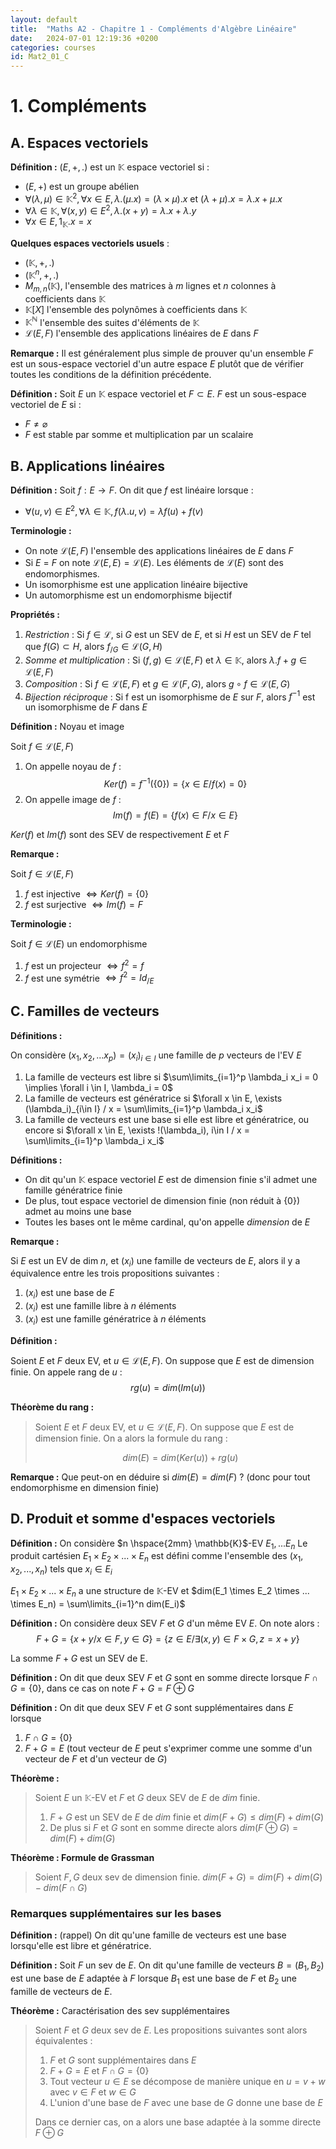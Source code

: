 ```yaml
---
layout: default
title:  "Maths A2 - Chapitre 1 - Compléments d'Algèbre Linéaire"
date:   2024-07-01 12:19:36 +0200
categories: courses
id: Mat2_01_C
---
```


# 1. Compléments

## A. Espaces vectoriels

**Définition :** $(E, +, .)$ est un $\mathbb{K}$ espace vectoriel  si :

- $(E,+)$ est un groupe abélien
- $\forall (\lambda, \mu) \in \mathbb{K}^2, \forall x \in E, \lambda.(\mu.x) = (\lambda \times \mu).x$ et $(\lambda + \mu). x = \lambda.x + \mu.x$
- $\forall \lambda \in \mathbb{K}, \forall (x,y) \in E^2, \lambda.(x+y) = \lambda.x + \lambda.y$
- $\forall x \in E, 1_\mathbb{K}.x = x$


**Quelques espaces vectoriels usuels** : 

- $(\mathbb{K}, +, .)$
- $(\mathbb{K}^n, +, .)$
- $M_{m,n}(\mathbb{K})$, l'ensemble des matrices à $m$ lignes et $n$ colonnes à coefficients dans $\mathbb{K}$
- $\mathbb{K}[X]$ l'ensemble des polynômes à coefficients dans $\mathbb{K}$
- $\mathbb{K}^\mathbb{N}$ l'ensemble des suites d'éléments de $\mathbb{K}$
- $\mathcal{L}(E,F)$ l'ensemble des applications linéaires de $E$ dans $F$

**Remarque :** Il est généralement plus simple de prouver qu'un ensemble $F$ est un sous-espace vectoriel d'un autre espace $E$ plutôt que de vérifier toutes les conditions de la définition précédente.

**Définition :** 
Soit $E$ un $\mathbb{K}$ espace vectoriel et $F \subset E$.
$F$ est un sous-espace vectoriel de $E$ si :
- $F \neq \varnothing$
- $F$ est stable par somme et multiplication par un scalaire

## B. Applications linéaires

**Définition :** Soit $f : E \longrightarrow F$. On dit que $f$ est linéaire lorsque : 

- $\forall (u, v) \in E^2, \forall \lambda \in \mathbb{K}, f(\lambda.u, v) = \lambda f(u) + f(v)$

**Terminologie :**

- On note $\mathcal{L}(E, F)$ l'ensemble des applications linéaires de $E$ dans $F$
- Si $E$ = $F$ on note $\mathcal{L}(E, E) = \mathcal{L}(E)$. Les éléments de $\mathcal{L}(E)$ sont des endomorphismes.
- Un isomorphisme est une application linéaire bijective
- Un automorphisme est un endomorphisme bijectif

**Propriétés :**

1. *Restriction* : Si $f \in \mathcal{L}$, si $G$ est un SEV de $E$, et si $H$ est un SEV de $F$ tel que $f(G) \subset H$, alors $f_{/G} \in \mathcal{L}(G,H)$
2. *Somme et multiplication* : Si $(f,g) \in \mathcal{L}(E,F)$ et $\lambda \in \mathbb{K}$, alors $\lambda.f + g \in \mathcal{L}(E,F)$
3. *Composition* : Si $f \in \mathcal{L}(E,F)$ et $g \in \mathcal{L}(F,G)$, alors $g \circ f \in \mathcal{L}(E,G)$
4. *Bijection réciproque* : Si f est un isomorphisme de $E$ sur $F$, alors $f^{-1}$ est un isomorphisme de $F$ dans $E$

**Définition :** Noyau et image

Soit $f \in \mathcal{L}(E,F)$
1. On appelle noyau de $f$ : 
$$
Ker(f) = f^{-1} (\{0\}) = \{x \in E / f(x) = 0\}
$$
2. On appelle image de $f$ :
$$
Im(f) = f(E) = \{f(x) \in F / x \in E \}
$$

$Ker(f)$ et $Im(f)$ sont des SEV de respectivement $E$ et $F$

**Remarque :**

Soit $f \in \mathcal{L}(E,F)$
1. $f$ est injective $\iff Ker(f) = \{0\}$
2. $f$ est surjective $\iff Im(f) = F$

**Terminologie :**

Soit $f \in \mathcal{L}(E)$ un endomorphisme

1. $f$ est un projecteur $\iff f^2 = f$
2. $f$ est une symétrie $\iff f^2 = Id_{/E}$

## C. Familles de vecteurs

**Définitions :**

On considère $(x_1, x_2, ... x_p) = (x_i)_{i\in I}$ une famille de $p$ vecteurs de l'EV $E$
1. La famille de vecteurs est libre si $\sum\limits_{i=1}^p \lambda_i x_i = 0 \implies \forall i \in I, \lambda_i = 0$ 
2. La famille de vecteurs est génératrice si $\forall x \in E, \exists (\lambda_i)_{i\in I} / x = \sum\limits_{i=1}^p \lambda_i x_i$
3. La famille de vecteurs est une base si elle est libre et génératrice, ou encore si $\forall x \in E, \exists !(\lambda_i), i\in I / x = \sum\limits_{i=1}^p \lambda_i x_i$

**Définitions :**
- On dit qu'un $\mathbb{K}$ espace vectoriel $E$ est de dimension finie s'il admet une famille génératrice finie 
- De plus, tout espace vectoriel de dimension finie (non réduit à $\{0\}$) admet au moins une base
- Toutes les bases ont le même cardinal, qu'on appelle *dimension* de $E$

**Remarque :**

Si $E$ est un EV de dim $n$, et $(x_i)$ une famille de vecteurs de $E$, alors il y a équivalence entre les trois propositions suivantes : 
1. $(x_i)$ est une base de $E$
2. $(x_i)$ est une famille libre à $n$ éléments
3. $(x_i)$ est une famille génératrice à $n$ éléments


**Définition :** 

Soient $E$ et $F$ deux EV, et $u \in \mathcal{L}(E,F)$. On suppose que $E$ est de dimension finie. On appele rang de $u$ : 
$$
rg(u) = dim(Im(u))
$$

**Théorème du rang :**
> Soient $E$ et $F$ deux EV, et $u \in \mathcal{L}(E,F)$. On suppose que $E$ est de dimension finie. On a alors la formule du rang : 
>
> $$ dim(E) = dim(Ker(u)) + rg(u) $$

**Remarque :**
Que peut-on en déduire si $dim(E) = dim(F)$ ? (donc pour tout endomorphisme en dimension finie)


## D. Produit et somme d'espaces vectoriels


**Définition :**
On considère $n \hspace{2mm} \mathbb{K}$-EV $E_1, ... E_n$
Le produit cartésien $E_1 \times E_2 \times ... \times E_n$ est défini comme l'ensemble des $(x_1, x_2, ..., x_n)$ tels que $x_i \in E_i$

$E_1 \times E_2 \times ... \times E_n$ a une structure de $\mathbb{K}$-EV et $dim(E_1 \times E_2 \times ... \times E_n) = \sum\limits_{i=1}^n dim(E_i)$

**Définition :**
On considère deux SEV $F$ et $G$ d'un même EV $E$. On note alors : 
$$
F+G = \{x+y / x\in F, y \in G\} = \{z \in E / \exists (x,y) \in F \times G, z = x+y\} 
$$

La somme $F+G$ est un SEV de E.

**Définition :**
On dit que deux SEV $F$ et $G$ sont en somme directe lorsque $F \cap G = \{0\}$, dans ce cas on note $F+G = F\oplus G$

**Définition :**
On dit que deux SEV $F$ et $G$ sont supplémentaires dans $E$ lorsque 
1. $F \cap G = \{0\}$
2. $F+G = E$ (tout vecteur de $E$ peut s'exprimer comme une somme d'un vecteur de $F$ et d'un vecteur de $G$)

**Théorème :**
> Soient $E$ un $\mathbb{K}$-EV et $F$ et $G$ deux SEV de $E$ de $dim$ finie. 
>1. $F+G$ est un SEV de $E$ de $dim$ finie et $dim(F+G) \leq dim(F) + dim(G)$
>2. De plus si $F$ et $G$ sont en somme directe alors $dim(F\oplus G) = dim(F) + dim(G)$

**Théorème : Formule de Grassman**
> Soient $F, G$ deux sev de dimension finie. 
> $dim(F+G) = dim(F) + dim(G) - dim(F\cap G)$

### Remarques supplémentaires sur les bases

**Définition :** (rappel) On dit qu'une famille de vecteurs est une base lorsqu'elle est libre et génératrice.

**Définition :** Soit $F$ un sev de $E$. On dit qu'une famille de vecteurs $B = (B_1, B_2)$ est une base de $E$ adaptée à $F$ lorsque $B_1$ est une base de $F$ et $B_2$ une famille de vecteurs de $E$.

**Théorème :** Caractérisation des sev supplémentaires

> Soient $F$ et $G$ deux sev de $E$. Les propositions suivantes sont alors équivalentes : 
> 1. $F$ et $G$ sont supplémentaires dans $E$
> 2. $F + G = E$ et $F \cap G = \{0\}$
> 3. Tout vecteur $u \in E$ se décompose de manière unique en $u = v + w$ avec $v \in F$ et $w \in G$
> 4. L'union d'une base de $F$ avec une base de $G$ donne une base de $E$ 
> 
> Dans ce dernier cas, on a alors une base adaptée à la somme directe $F\oplus G$